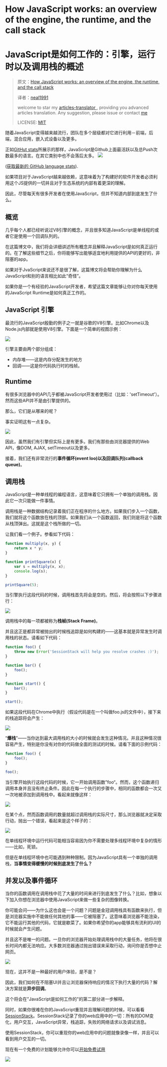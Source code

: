# How JavaScript works: an overview of the engine, the runtime, and the call stack 
# JavaScript是如何工作的：引擎，运行时以及调用栈的概述

> 原文：[How JavaScript works: an overview of the engine, the runtime, and the call stack](https://blog.sessionstack.com/how-does-javascript-actually-work-part-1-b0bacc073cf)
>
> 译者：[neal1991](https://github.com/neal1991)
>
> welcome to star my [articles-translator ](https://github.com/neal1991), providing you advanced articles translation. Any suggestion, please issue or contact [me](mailto:bing@stu.ecnu.edu.cn)
>
> LICENSE: [MIT](https://opensource.org/licenses/MIT)

随着JavaScript变得越来越流行，团队在多个层级都对它进行利用－前端，后端，混合应用，嵌入式设备以及更多。

正如[GitHut stats](http://githut.info/)所展示的那样，JavaScript是Github上面最活跃以及总Push次数最多的语言。在其它类别中也不会落后太多。
![](https://cdn-images-1.medium.com/max/3036/1*Zf4reZZJ9DCKsXf5CSXghg.png) 


([获取最新的 GitHub language stats](https://madnight.github.io/githut/)).

如果项目对于JavaScript越来越依赖，这意味着为了构建好的软件开发者必须利用这个JS提供的一切并且对于生态系统的内部有着更深的理解。

因此，尽管每天有很多开发者在使用JavaScript，但并不知道内部到底发生了什么。

## 概览 

几乎每个人都已经听说过V8引擎的概念，并且很多知道JavaScript是单线程的或者它是使用一个回调队列的。

在这篇博文中，我们将会详细讲述所有概念并且解释JavaScript是如何真正运行的。在了解这些细节之后，你将能够写出能够适宜地利用提供的API的更好的，非阻塞的app。

如果对于JvaScript来说还不是很了解，这篇博文将会帮助你理解为什么JavaScript和别的语言相比如此“奇怪”。

如果你是一个有经验的JavaScript开发者，希望这篇文章能够让你对你每天使用的JavaScript Runtime是如何真正工作的。

## **JavaScript 引擎** 

最流行的JavaScript殷勤的例子之一就是谷歌的V8引擎。比如Chrome以及Node.js内部就是使用V8引擎。下面是一个简单的视图示例：

![](https://cdn-images-1.medium.com/max/2048/1*OnH_DlbNAPvB9KLxUCyMsA.png) 

引擎主要由两个部分组成：

* 内存堆——这是内存分配发生的地方
* 回调——这是你代码执行时的栈帧。

## **Runtime** 

有很多浏览器中的API几乎都被JavaScript开发者使用过（比如：'setTimeout'）。然而这些API并不是由引擎提供的。

那么，它们是从哪来的呢？

事实证明这有一点复杂。

![](https://cdn-images-1.medium.com/max/2048/1*4lHHyfEhVB0LnQ3HlhSs8g.png) 

因此，虽然我们有引擎但实际上是有更多。我们有那些由浏览器提供的Web API，像DOM, AJAX, setTimeout以及更多。

接着，我们还有非常流行的**事件循环(event loo)**以及**回调队列(callback queue)**。

## 调用栈 

JavaScript是一种单线程的编程语言，这意味着它只拥有一个单独的调用栈。因此它一次只能做一件事情。

调用栈是一种数据结构记录着我们正在程序的什么地方。如果我们步入一个函数，我们就将这个函数放在栈的顶部。如果我们从一个函数返回，我们则是将这个函数从栈顶弹出。这就是这个栈所做的一切。

让我们看一个例子。参看如下代码：

```javascript
function multiply(x, y) {
    return x * y;
}

function printSquare(x) {
    var s = multiply(x, x);
    console.log(s);
}

printSquare(5);
```

当引擎执行这段代码的时候，调用栈首先将会是空的。然后，将会按照以下步骤进行：

![](https://cdn-images-1.medium.com/max/2048/1*Yp1KOt_UJ47HChmS9y7KXw.png) 

调用栈中的每一项都被称为**栈帧(Stack Frame)**。

并且这正是都异常被抛出的时候栈追踪是如何构建的——这基本就是异常发生时调用栈的状态。请看如下代码：

```javascript
function foo() {
    throw new Error('SessionStack will help you resolve crashes :)');
}

function bar() {
    foo();
}

function start() {
    bar();
}

start();
```

如果这段代码在Chrome中执行（假设代码是在一个叫做foo.js的文件中），接下来的栈追踪将会产生：

![](https://cdn-images-1.medium.com/max/2000/1*T-W_ihvl-9rG4dn18kP3Qw.png) 

“**爆栈**"——当你达到最大调用栈的大小的时候就会发生这种情况。并且这种情况很容易产生，特别是你没有对你的代码做全面的测试的时候。请看下面的示例代码：

```javascript
function foo() {
    foo();
}

foo();
```

当引擎开始执行这段代码的时候，它一开始调用函数”foo“。然而，这个函数递归调用本身并且没有终止条件。因此在每一个执行的步骤中，相同的函数都会一次又一次地被添加到调用栈中。看起来就像这样：

![](https://cdn-images-1.medium.com/max/2048/1*AycFMDy9tlDmNoc5LXd9-g.png) 

在某个点，然而函数调用的数量就超过调用栈的实际尺寸，那么浏览器就决定采取行动，抛出一个错误，看起来是这个样子的：

![](https://cdn-images-1.medium.com/max/2000/1*e0nEd59RPKz9coyY8FX-uw.png) 

在单线程环境中运行代码可能相当容易因为你不需要处理多线程环境中复杂的情形——比如，死锁。

但是在单线程环境中也可能遇到种种限制。因为JavaScript具有一个单独的调用栈，**当事情变得缓慢的时候到底发生了什么？**

## **并发以及事件循环** 

当你的函数调用在调用栈中花了大量的时间来进行到底发生了什么？比如，想象以下加入你想在浏览器中使用JavaScript来做一些复杂的图像转换。

你可能会问——为什么这也会是一个问题？问题是金冠调用栈具有函数来执行，但是浏览器实施中不能做任何其他的事——它被阻塞了。这意味着浏览器不能渲染，它不能运行其他的代码，它就是歇菜了。如果你希望你的app能够具有流利的UI的时候就会产生问题。

并且这不是唯一的问题。一旦你的浏览器开始处理调用栈中的大量任务，他将在很长时间内都无法响应。大多数浏览器通过抛出错误来采取行动，询问你是否想中止网页。

![](https://cdn-images-1.medium.com/max/2000/1*WlMXK3rs_scqKTRV41au7g.jpeg) 

现在，这并不是一种最好的用户体验，是不是？

因此，我们如何在不阻塞UI并且让浏览器保持响应的情况下执行大量的代码？解决方案就是**异步回调**。

这个将会在”JavaScript是如何工作的"的第二部分进一步解释。

同时，如果你很难在你的JavaScript重现并且理解问题的时候，可以看看 [SessionStack](https://www.sessionstack.com)。SessionStack记录了你的web应用中的一切：所有的DOM变化，用户交互，JavaScript异常，栈追踪，失败的网络请求以及调试消息。

使用SessionStack，你可以重现你的web应用中的问题就像录像一样，并且可以看到用户交互的一切。

现在有一个免费的计划能够允许你可以[开始免费试用](https://www.sessionstack.com/signup/)

![](https://cdn-images-1.medium.com/max/2062/1*kEQmoMuNBDfZKNSBh0tvRA.png) 
